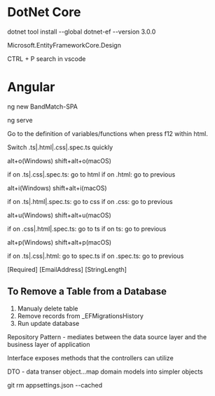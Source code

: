 # DotNet Core

dotnet tool install --global dotnet-ef --version 3.0.0

Microsoft.EntityFrameworkCore.Design

CTRL + P search in vscode

# Angular

ng new BandMatch-SPA

ng serve

Go to the definition of variables/functions when press f12 within html.

Switch .ts|.html|.css|.spec.ts quickly

alt+o(Windows) shift+alt+o(macOS)

if on .ts|.css|.spec.ts: go to html
if on .html: go to previous

alt+i(Windows) shift+alt+i(macOS)

if on .ts|.html|.spec.ts: go to css
if on .css: go to previous

alt+u(Windows) shift+alt+u(macOS)

if on .css|.html|.spec.ts: go to ts
if on ts: go to previous

alt+p(Windows) shift+alt+p(macOS)

if on .ts|.css|.html: go to spec.ts
if on .spec.ts: go to previous

[Required]
[EmailAddress]
[StringLength]

## To Remove a Table from a Database

1. Manualy delete table
2. Remove records from _EFMigrationsHistory
3. Run update database 

Repository Pattern - mediates between the data source layer and the business layer of application

Interface exposes methods that the controllers can utilize

DTO - data transer object...map domain models into simpler objects

git rm appsettings.json --cached